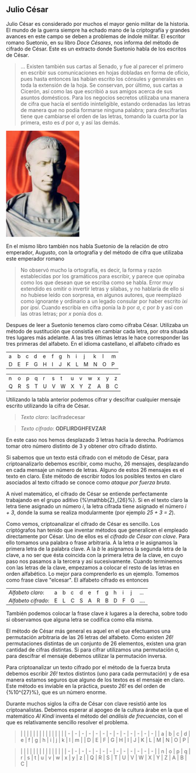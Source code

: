 ## Julio César


Julio César es considerado por muchos el mayor genio militar de la historia.  El mundo de la guerra siempre ha echado mano de la criptografía y grandes avances en este campo se deben a problemas de índole militar. El escritor romano Suetonio, en su libro *Doce Césares*, nos informa del método de cifrado de César.  Este es un extracto donde Suetonio habla de los  escritos de César.



>... Existen también sus cartas al Senado, y fue al parecer el primero en escribir sus comunicaciones en hojas dobladas en forma de oficio, pues hasta entonces las habían escrito los cónsules y generales en toda la extensión de la hoja. Se conservan, por último, sus cartas a Cicerón, así como las que escribió a sus amigos acerca de sus asuntos domésticos. Para los negocios secretos utilizaba una manera de cifra que hacía el sentido ininteligible, estando ordenadas las letras de manera que no podía formarse ninguna palabra; para descifrarlas tiene que cambiarse el orden de las letras, tomando la cuarta por la primera, esto es *d* por *a*, y así las demás. 

![](imagenes/cesar.jpg)

En el mismo libro también nos habla Suetonio de la relación de otro emperador, Augusto, con la ortografía y del método de cifra que utilizaba este emperador romano

> No observó mucho la ortografía, es decir, la forma y razón establecidas por los gramáticos para escribir, y parece que opinaba como los que desean que se escriba como se habla. Error muy extendido es omitir o invertir letras y silabas, y no hablaría de ello si no hubiese leído con sorpresa, en algunos autores, que reemplazó como ignorante y ordinario a un legado consular por haber escrito *ixi* por *ipsi*. Cuando escribía en cifra ponía la *b* por *a*, *c* por *b* y así con las otras letras; por *x* ponía dos *a*.

Despues de leer a Suetonio tenemos claro como cifraba César.  Utilizaba un método de sustitución que consistía en cambiar cada letra, por otra situada tres lugares más adelante.  A las tres últimas letras le hace corresponder las tres primeras del alfabeto. En el idioma castellano, el alfabeto cifrado es

|   |   |   |   |   |   |   |   |   |   |   |   |   | 
 | - | - | - | - | - | - | - | - | - | - | - | - | - | 
 | a | b | c | d | e | f | g | h | i | j | k | l | m |
 | D | E | F | G | H | I | J | K | L | M | N | O | P |
	
|   |   |   |   |   |   |   |   |   |   |   |   |   | 
 | - | - | - | - | - | - | - | - | - | - | - | - | - | 
 | n | o | p | q | r | s | t | u | v | w | x | y | z |
 | Q | R | S | T | U | V | W | X | Y | Z | A | B | C |


Utilizando la tabla anterior podemos cifrar y descifrar cualquier mensaje escrito utilizando la cifra de César.



> *Texto claro*: lacifradecesar

> *Texto cifrado*: **ODFLIRDGHFEVZAR**


En este caso nos hemos desplazado 3 letras hacia la derecha.  Podríamos tomar otro número distinto de 3 y obtener otro cifrado distinto.  

Si sabemos que un texto está cifrado con el método de César, para criptoanalizarlo debemos escribir, como mucho, 26 mensajes, desplazando en cada mensaje un número de letras.  Alguno de estos 26 mensajes es el texto en claro.  Este método de escribir todos los posibles textos en claro asociados al texto cifrado se conoce como *ataque por fuerza bruta*.  

A nivel matemático, el cifrado de César se entiende perfectamente trabajando en el grupo aditivo {%\mathbb{Z}_{26}%}. Si en el texto claro la letra tiene asignado un número *i*, la letra cifrada tiene asignado el número *i + 3*, donde la suma se realiza modularmente (por ejemplo *25 + 3 = 2*).

Como vemos, criptoanalizar el cifrado de César es sencillo.  Los criptógrafos han tenido que inventar  métodos que generalicen el empleado directamente por César.  Uno de ellos es el *cifrado de César con clave*.  Para ello tomamos una palabra o frase arbitraria.  A la letra *a* le asignamos la primera letra de la palabra clave.  A la *b* le asignamos la segunda letra de la clave, a no ser que ésta coincida con la primera letra de la clave, en cuyo paso nos pasamos a la tercera y así sucesivamente.  Cuando terminemos con las letras de la clave, empezamos a colocar el resto de las letras en orden alfabético.  Lo mejor para comprenderlo es un ejemplo.  Tomemos como frase clave "elcesar". El alfabeto cifrado es entonces

|  |  |  |  |  |  |  |  |  |  |  |  |
| - | - | - |- | - | - | -| - | - | - |- | - | 
|*Alfabeto claro*:|a|b|c|d|e|f|g|h|i|j|...|
|*Alfabeto cifrado*:|E|L|C|S|A|R|B|D|F|G|....|


También podemos colocar la frase clave *k* lugares a la derecha, sobre todo si observamos que alguna letra se codifica como ella misma.


El método de César más general es aquel en el que efectuamos una permutación arbitraria de las 26 letras del alfabeto.  Como existen *26!* permutaciones distintas de un conjunto de 26 elementos, existen una gran cantidad de cifras distintas.  Si para cifrar utilizamos una permutación &sigma;, para descifrar el mensaje debemos utilizar la permutación inversa.

Para criptoanalizar un texto cifrado por el método de la fuerza bruta debemos escribir *26!* textos distintos (uno para cada permutación) y de esa manera estamos seguros que alguno de los textos es el mensaje en claro.  Este método es inviable en la práctica, puesto  *26!* es del orden de {%10^{27}%}, que es un número enorme.

Durante muchos siglos la cifra de César con clave resistió ante los criptoanalistas.  Debemos esperar al apogeo de la cultura árabe en la que el matemático *Al Kindi* inventa el método del *análisis de frecuencias*, con el que es relativamente sencillo resolver el problema.

>|   |   |   |   |   |   |   |   |   |   |   |   |   | 
 | - | - | - | - | - | - | - | - | - | - | - | - | - | 
 | a | b | c | d | e | f | g | h | i | j | k | l | m |
 | D | E | F | G | H | I | J | K | L | M | N | O | P |
	
>|   |   |   |   |   |   |   |   |   |   |   |   |   | 
 | - | - | - | - | - | - | - | - | - | - | - | - | - | 
 | n | o | p | q | r | s | t | u | v | w | x | y | z |
 | Q | R | S | T | U | V | W | X | Y | Z | A | B | C |
